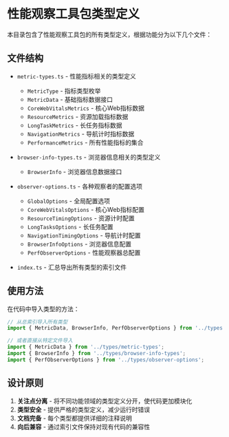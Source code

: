 # 性能观察工具包类型定义

本目录包含了性能观察工具包的所有类型定义，根据功能分为以下几个文件：

## 文件结构

- `metric-types.ts` - 性能指标相关的类型定义
  - `MetricType` - 指标类型枚举
  - `MetricData` - 基础指标数据接口
  - `CoreWebVitalsMetrics` - 核心Web指标数据
  - `ResourceMetrics` - 资源加载指标数据
  - `LongTaskMetrics` - 长任务指标数据
  - `NavigationMetrics` - 导航计时指标数据
  - `PerformanceMetrics` - 所有性能指标的集合

- `browser-info-types.ts` - 浏览器信息相关的类型定义
  - `BrowserInfo` - 浏览器信息数据接口

- `observer-options.ts` - 各种观察者的配置选项
  - `GlobalOptions` - 全局配置选项
  - `CoreWebVitalsOptions` - 核心Web指标配置
  - `ResourceTimingOptions` - 资源计时配置
  - `LongTasksOptions` - 长任务配置
  - `NavigationTimingOptions` - 导航计时配置
  - `BrowserInfoOptions` - 浏览器信息配置
  - `PerfObserverOptions` - 性能观察器总配置

- `index.ts` - 汇总导出所有类型的索引文件

## 使用方法

在代码中导入类型的方法：

```typescript
// 从总索引导入所有类型
import { MetricData, BrowserInfo, PerfObserverOptions } from '../types';

// 或者直接从特定文件导入
import { MetricData } from '../types/metric-types';
import { BrowserInfo } from '../types/browser-info-types';
import { PerfObserverOptions } from '../types/observer-options';
```

## 设计原则

1. **关注点分离** - 将不同功能领域的类型定义分开，使代码更加模块化
2. **类型安全** - 提供严格的类型定义，减少运行时错误
3. **文档完备** - 每个类型都提供详细的注释说明
4. **向后兼容** - 通过索引文件保持对现有代码的兼容性 
